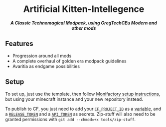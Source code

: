 <h1 align="center">Artificial Kitten-Intellegence</h1>
<p align="center"><b><i>A Classic Technomagical Modpack, using GregTechCEu Modern and other mods</i></b></p>

## Features
- Progression around all mods
- A complete overhaul of golden era modpack guidelines
- Avaritia as endgame possibilities



## Setup
To set up, just use the template, then follow [Monifactory setup instructions](https://github.com/ThePansmith/Monifactory/blob/main/CONTRIBUTING.md#setting-up-an-instance-repository-for-use-in-dev), but using your minecraft instance and your new repository instead.

To publish to CF, you just need to add your [`CF_PROJECT_ID`](https://github.com/user-attachments/assets/cf1eb689-ced9-475f-9cdc-f044699f3c2d) as a [variable](https://github.com/user-attachments/assets/69edf220-b1e8-4e71-aa2c-f43b4a302fef), and a [`RELEASE_TOKEN`](https://authors-old.curseforge.com/account/api-tokens) and a [`API_TOKEN`](https://support.curseforge.com/en/support/solutions/articles/9000208346-about-the-curseforge-api-and-how-to-apply-for-a-key#key) as secrets. Zip-stuff will also need to be granted permissions with `git add --chmod=+x tools/zip-stuff`.
